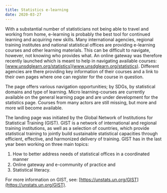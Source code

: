 ```yaml
---
title: Statistics e-learning
date: 2020-03-27
---
```


With a substantial number of statisticians not being able to travel and working
from home, e-learning is probably the best tool for continued learning and
acquiring new skills. Many international agencies, regional training institutes
and national statistical offices are providing e-learning courses and other
learning materials. This can be difficult to navigate, however, not knowing who
provides what. An online gateway was therefore recently launched which is meant
to help in navigating available courses:
[www.unsdglearn.org/statistics](www.unsdglearn.org/statistics). Different
agencies are there providing key information of their courses and a link to
their own pages where one can register for the course in question.

The page offers various navigation opportunities; by SDGs, by statistical
domains and type of learning. Micro learning-courses are currently available on
the general learning page and are under development for the statistics page.
Courses from many actors are still missing, but more and more will become
available.

The landing page was initiated by the Global Network of Institutions for
Statistical Training (GIST). GIST is a network of international and regional
training institutions, as well as a selection of countries, which provide
statistical training to jointly build sustainable statistical capacities through
efficient, effective, and harmonized delivery of training. GIST has in the last
year been working on three main topics:

1. How to better address needs of statistical offices in a coordinated manner
2. Online gateway and e-community of practice and
3. Statistical literacy.

For more information on GIST, see:
[https://unstats.un.org/GIST](https://unstats.un.org/GIST).
